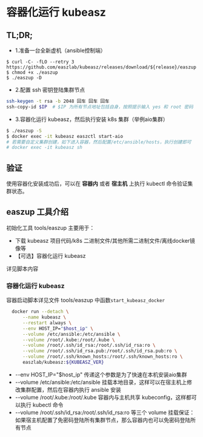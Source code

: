 # 容器化运行 kubeasz

## TL;DR;

- 1.准备一台全新虚机（ansible控制端）
```
$ curl -C- -fLO --retry 3 https://github.com/easzlab/kubeasz/releases/download/${release}/easzup
$ chmod +x ./easzup
$ ./easzup -D
``` 
- 2.配置 ssh 密钥登陆集群节点
``` bash
ssh-keygen -t rsa -b 2048 回车 回车 回车
ssh-copy-id $IP  # $IP 为所有节点地址包括自身，按照提示输入 yes 和 root 密码
```
- 3.容器化运行 kubeasz，然后执行安装 k8s 集群（举例aio集群）

``` bash
$ ./easzup -S
$ docker exec -it kubeasz easzctl start-aio
# 若需要自定义集群创建，如下进入容器，然后配置/etc/ansible/hosts，执行创建即可
# docker exec -it kubeasz sh
```

## 验证

使用容器化安装成功后，可以在 **容器内** 或者 **宿主机** 上执行 kubectl 命令验证集群状态。

## easzup 工具介绍

初始化工具 tools/easzup 主要用于：

- 下载 kubeasz 项目代码/k8s 二进制文件/其他所需二进制文件/离线docker镜像等
- 【可选】容器化运行 kubeasz

详见脚本内容

### 容器化运行 kubeasz

容器启动脚本详见文件 tools/easzup 中函数`start_kubeasz_docker`

``` bash
  docker run --detach \
      --name kubeasz \
      --restart always \
      --env HOST_IP="$host_ip" \
      --volume /etc/ansible:/etc/ansible \
      --volume /root/.kube:/root/.kube \
      --volume /root/.ssh/id_rsa:/root/.ssh/id_rsa:ro \
      --volume /root/.ssh/id_rsa.pub:/root/.ssh/id_rsa.pub:ro \
      --volume /root/.ssh/known_hosts:/root/.ssh/known_hosts:ro \
      easzlab/kubeasz:${KUBEASZ_VER}
```

- --env HOST_IP="$host_ip" 传递这个参数是为了快速在本机安装aio集群
- --volume /etc/ansible:/etc/ansible 挂载本地目录，这样可以在宿主机上修改集群配置，然后在容器内执行 ansible 安装
- --volume /root/.kube:/root/.kube 容器内与主机共享 kubeconfig，这样都可以执行 kubectl 命令
- --volume /root/.ssh/id_rsa:/root/.ssh/id_rsa:ro 等三个 volume 挂载保证：如果宿主机配置了免密码登陆所有集群节点，那么容器内也可以免密码登陆所有节点

